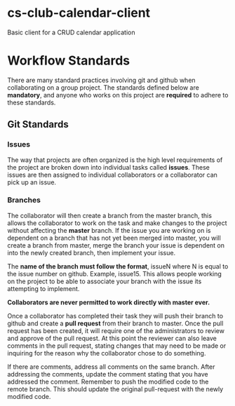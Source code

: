 # cs-club-calendar-client
Basic client for a CRUD calendar application

# Workflow Standards
There are many standard practices involving git and github when collaborating on a group project.  The standards defined below are **mandatory**, and anyone who works on this project are **required** to adhere to these standards.

## Git Standards
### Issues
The way that projects are often organized is the high level requirements of the project are broken down into individual tasks called **issues**.  These issues are then assigned to individual collaborators or a collaborator can pick up an issue.

### Branches
The collaborator will then create a branch from the master branch, this allows the collaborator to work on the task and make changes to the project without affecting the **master** branch.  If the issue you are working on is dependent on a branch that has not yet been merged into master, you will create a branch from master, merge the branch your issue is dependent on into the newly created branch, then implement your issue.  

The **name of the branch must follow the format**, issueN where N is equal to the issue number on github. Example, issue15.  This allows people working on the project to be able to associate your branch with the issue its attempting to implement.

**Collaborators are never permitted to work directly with master ever.**

Once a collaborator has completed their task they will push their branch to github and create a **pull request** from their branch to master.  Once the pull request has been created, it will require one of the administrators to review and approve of the pull request.  At this point the reviewer can also leave comments in the pull request, stating changes that may need to be made or inquiring for the reason why the collaborator chose to do something.

If there are comments, address all comments on the same branch. After addressing the comments, update the comment stating that you have addressed the comment. Remember to push the modified code to the remote branch. This should update the original pull-request with the newly modified code.
